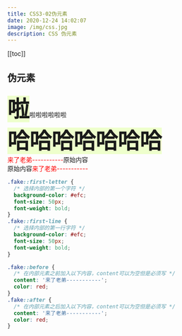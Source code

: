 ```yaml
---
title: CSS3-02伪元素
date: 2020-12-24 14:02:07
image: /img/css.jpg
description: CSS 伪元素
---
```


[[toc]]

## 伪元素

<style lang="scss" scoped>
.fake1::first-letter {
  /* 选择内部的第一个字符 */
  background-color: #efc;
  font-size: 50px;
  font-weight: bold;
}
.fake2::first-line {
  /* 选择内部的第一行字符 */
  background-color: #efc;
  font-size: 50px;
  font-weight: bold;
}

.fake3::before {
  /* 在内部元素之前加入以下内容，content可以为空但是必须写 */
  content: '来了老弟-----------';
  color: red;
}
.fake4::after {
  /* 在内部元素之后加入以下内容，content可以为空但是必须写 */
  content: '来了老弟-----------';
  color: red;
}
</style>

<div class="fake1">啦啦啦啦啦啦啦</div>
<div class="fake2">哈哈哈哈哈哈哈</div>
<div class="fake3">原始内容</div>
<div class="fake4">原始内容</div>

```css
.fake::first-letter {
  /* 选择内部的第一个字符 */
  background-color: #efc;
  font-size: 50px;
  font-weight: bold;
}
.fake::first-line {
  /* 选择内部的第一行字符 */
  background-color: #efc;
  font-size: 50px;
  font-weight: bold;
}

.fake::before {
  /* 在内部元素之前加入以下内容，content可以为空但是必须写 */
  content: '来了老弟-----------';
  color: red;
}
.fake::after {
  /* 在内部元素之后加入以下内容，content可以为空但是必须写 */
  content: '来了老弟-----------';
  color: red;
}
```

